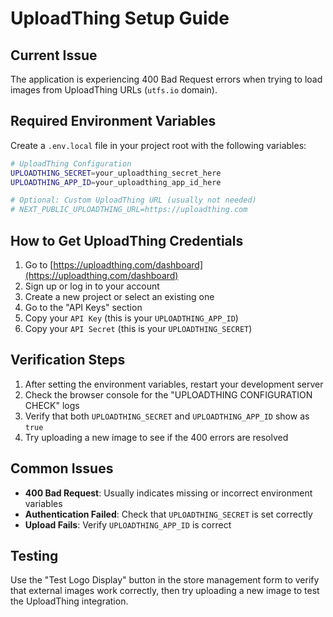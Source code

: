 # UploadThing Setup Guide

## Current Issue
The application is experiencing 400 Bad Request errors when trying to load images from UploadThing URLs (`utfs.io` domain).

## Required Environment Variables

Create a `.env.local` file in your project root with the following variables:

```bash
# UploadThing Configuration
UPLOADTHING_SECRET=your_uploadthing_secret_here
UPLOADTHING_APP_ID=your_uploadthing_app_id_here

# Optional: Custom UploadThing URL (usually not needed)
# NEXT_PUBLIC_UPLOADTHING_URL=https://uploadthing.com
```

## How to Get UploadThing Credentials

1. Go to [https://uploadthing.com/dashboard](https://uploadthing.com/dashboard)
2. Sign up or log in to your account
3. Create a new project or select an existing one
4. Go to the "API Keys" section
5. Copy your `API Key` (this is your `UPLOADTHING_APP_ID`)
6. Copy your `API Secret` (this is your `UPLOADTHING_SECRET`)

## Verification Steps

1. After setting the environment variables, restart your development server
2. Check the browser console for the "UPLOADTHING CONFIGURATION CHECK" logs
3. Verify that both `UPLOADTHING_SECRET` and `UPLOADTHING_APP_ID` show as `true`
4. Try uploading a new image to see if the 400 errors are resolved

## Common Issues

- **400 Bad Request**: Usually indicates missing or incorrect environment variables
- **Authentication Failed**: Check that `UPLOADTHING_SECRET` is set correctly
- **Upload Fails**: Verify `UPLOADTHING_APP_ID` is correct

## Testing

Use the "Test Logo Display" button in the store management form to verify that external images work correctly, then try uploading a new image to test the UploadThing integration.

